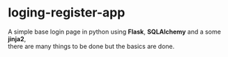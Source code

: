 # loging-register-app
A simple base login page in python using <b>Flask</b>, <b>SQLAlchemy</b> and a some <b>jinja2</b>,<br>
there are many things to be done but the basics are done.
